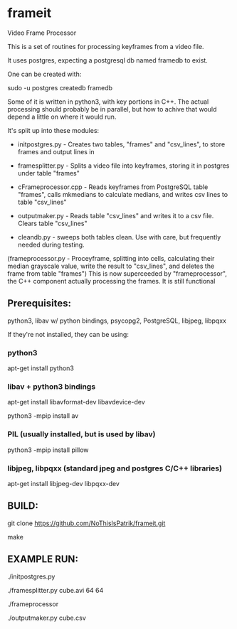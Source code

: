 # frameit
Video Frame Processor

This is a set of routines for processing keyframes from a video file.

It uses postgres, expecting a postgresql db named framedb to exist.

One can be created with:

sudo -u postgres createdb framedb

Some of it is written in python3, with key portions in C++. The actual processing should probably be in parallel, but how to achive that would depend a little on where it would run. 

It's split up into these modules:

* initpostgres.py - Creates two tables, "frames" and "csv_lines", to store frames and output lines in

* framesplitter.py - Splits a video file into keyframes, storing it in postgres under table "frames"

* cFrameprocessor.cpp - Reads keyframes from PostgreSQL table "frames", calls mkmedians to calculate medians, and writes csv lines to table "csv_lines"

* outputmaker.py - Reads table "csv_lines" and writes it to a csv file. Clears table "csv_lines"

* cleandb.py - sweeps both tables clean. Use with care, but frequently needed during testing.

(frameprocessor.py - Proceyframe, splitting into cells, calculating their median grayscale value, write the result to "csv_lines", and deletes the frame from table "frames") This is now superceeded by "frameprocessor", the C++ component actually processing the frames. It is still functional

## Prerequisites:

python3, libav w/ python bindings, psycopg2, PostgreSQL, libjpeg, libpqxx

If they're not installed, they can be using:
### python3
apt-get install python3
### libav + python3 bindings
apt-get install libavformat-dev libavdevice-dev

python3 -mpip install av
### PIL (usually installed, but is used by libav)
python3 -mpip install pillow
### libjpeg, libpqxx (standard jpeg and postgres C/C++ libraries)
apt-get install libjpeg-dev libpqxx-dev

## BUILD:
git clone https://github.com/NoThisIsPatrik/frameit.git

make


## EXAMPLE RUN:

./initpostgres.py

./framesplitter.py cube.avi 64 64

./frameprocessor

./outputmaker.py cube.csv
